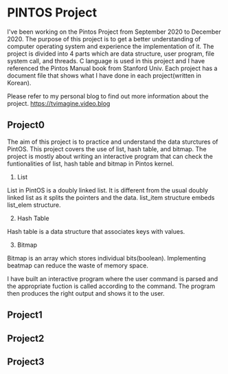 # PINTOS Project
I've been working on the Pintos Project from September 2020 to December 2020.
The purpose of this project is to get a better understanding of computer operating system and experience the implementation of it.
The project is divided into 4 parts which are data structure, user program, file system call, and threads.
C language is used in this project and I have referenced the Pintos Manual book from Stanford Univ.
Each project has a document file that shows what I have done in each project(written in Korean).

Please refer to my personal blog to find out more information about the project.
https://tvimagine.video.blog

  ## Project0
  The aim of this project is to practice and understand the data sturctures of PintOS. This project covers the use of list, hash table, and bitmap. The project is mostly about writing an interactive program that can check the funtionalities of list, hash table and bitmap in Pintos kernel.
  
1. List


  List in PintOS is a doubly linked list. It is different from the usual doubly linked list as it splits the pointers and the data. list_item structure embeds list_elem structure.
  
 

2. Hash Table


  Hash table is a data structure that associates keys with values. 
  
3. Bitmap


  Bitmap is an array which stores individual bits(boolean). Implementing beatmap can reduce the waste of memory space.
 
 
 I have built an interactive program where the user command is parsed and the appropriate fuction is called according to the command. The program then produces the right output and shows it to the user.

  ## Project1

  ## Project2

  ## Project3

